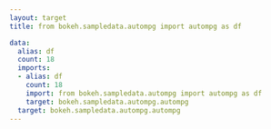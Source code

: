 ```yaml
---
layout: target
title: from bokeh.sampledata.autompg import autompg as df

data:
  alias: df
  count: 18
  imports:
  - alias: df
    count: 18
    import: from bokeh.sampledata.autompg import autompg as df
    target: bokeh.sampledata.autompg.autompg
  target: bokeh.sampledata.autompg.autompg
---
```

